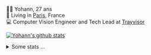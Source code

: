 <p>
  👨🏻 <bold>Yohann</bold>, 27 ans<br/>
  💼 Living in <a href="https://www.google.com/maps?q=paris">Paris</a>, France<br/>
  💻 Computer Vision Engineer and Tech Lead at <a href="https://trayvisor.com/">Trayvisor</a><br/>
</p>

<a href="https://github.com/anuraghazra/github-readme-stats"><img align="center" src="https://github-readme-stats-go94hl40s-yohann84l.vercel.app//api?username=yohann84L&show_icons=true&include_all_commits=true" alt="Yohann's github stats" /> </a>


<details>
  <summary>Some stats ...</summary><br/>
  

<!--START_SECTION:waka-->
![Code Time](http://img.shields.io/badge/Code%20Time-1%2C172%20hrs%2031%20mins-blue)

![Profile Views](http://img.shields.io/badge/Profile%20Views-0-blue)

**🐱 My GitHub Data** 

> 📦 440.9 kB Used in GitHub's Storage 
 > 
> 🏆 1,371 Contributions in the Year 2024
 > 
> 🚫 Not Opted to Hire
 > 
> 📜 26 Public Repositories 
 > 
> 🔑 21 Private Repositories 
 > 
**I'm an Early 🐤** 

```text
🌞 Morning                17084 commits       ████████░░░░░░░░░░░░░░░░░   31.14 % 
🌆 Daytime                31107 commits       ██████████████░░░░░░░░░░░   56.70 % 
🌃 Evening                6530 commits        ███░░░░░░░░░░░░░░░░░░░░░░   11.90 % 
🌙 Night                  139 commits         ░░░░░░░░░░░░░░░░░░░░░░░░░   00.25 % 
```
📅 **I'm Most Productive on Wednesday** 

```text
Monday                   10095 commits       █████░░░░░░░░░░░░░░░░░░░░   18.40 % 
Tuesday                  10208 commits       █████░░░░░░░░░░░░░░░░░░░░   18.61 % 
Wednesday                11772 commits       █████░░░░░░░░░░░░░░░░░░░░   21.46 % 
Thursday                 11188 commits       █████░░░░░░░░░░░░░░░░░░░░   20.39 % 
Friday                   10550 commits       █████░░░░░░░░░░░░░░░░░░░░   19.23 % 
Saturday                 348 commits         ░░░░░░░░░░░░░░░░░░░░░░░░░   00.63 % 
Sunday                   699 commits         ░░░░░░░░░░░░░░░░░░░░░░░░░   01.27 % 
```


📊 **This Week I Spent My Time On** 

```text
🕑︎ Time Zone: Europe/Paris

💬 Programming Languages: 
Python                   2 hrs 48 mins       ███████████░░░░░░░░░░░░░░   43.47 % 
JavaScript               1 hr 28 mins        ██████░░░░░░░░░░░░░░░░░░░   22.77 % 
Markdown                 1 hr 14 mins        █████░░░░░░░░░░░░░░░░░░░░   19.20 % 
YAML                     23 mins             ██░░░░░░░░░░░░░░░░░░░░░░░   06.08 % 
JSON                     19 mins             █░░░░░░░░░░░░░░░░░░░░░░░░   04.95 % 

🔥 Editors: 
VS Code                  6 hrs 27 mins       █████████████████████████   100.00 % 

💻 Operating System: 
Mac                      6 hrs 27 mins       █████████████████████████   100.00 % 
```

**I Mostly Code in Python** 

```text
Python                   27 repos            ██████████████░░░░░░░░░░░   55.10 % 
Jupyter Notebook         4 repos             ██░░░░░░░░░░░░░░░░░░░░░░░   08.16 % 
JavaScript               3 repos             ██░░░░░░░░░░░░░░░░░░░░░░░   06.12 % 
HTML                     2 repos             █░░░░░░░░░░░░░░░░░░░░░░░░   04.08 % 
Shell                    1 repo              █░░░░░░░░░░░░░░░░░░░░░░░░   02.04 % 
```




 Last Updated on 15/12/2024 00:45:43 UTC
<!--END_SECTION:waka-->

